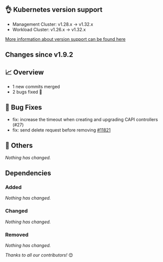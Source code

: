 ## 👌 Kubernetes version support

- Management Cluster: v1.28.x -> v1.32.x
- Workload Cluster: v1.26.x -> v1.32.x

[More information about version support can be found here](https://cluster-api.sigs.k8s.io/reference/versions.html)

## Changes since v1.9.2
## :chart_with_upwards_trend: Overview
- 1 new commits merged
- 2 bugs fixed 🐛

## :bug: Bug Fixes
- fix: increase the timeout when creating and upgrading CAPI controllers (#27)
- fix: send delete request before removing [#11821](https://github.com/kubernetes-sigs/cluster-api/pull/11821)

## :seedling: Others
_Nothing has changed._

## Dependencies

### Added
_Nothing has changed._

### Changed
_Nothing has changed._

### Removed
_Nothing has changed._

_Thanks to all our contributors!_ 😊
